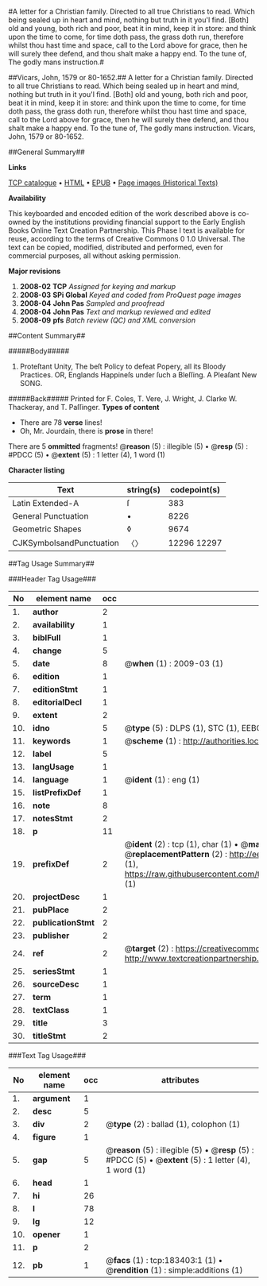 #A letter for a Christian family. Directed to all true Christians to read. Which being sealed up in heart and mind, nothing but truth in it you'l find. [Both] old and young, both rich and poor, beat it in mind, keep it in store: and think upon the time to come, for time doth pass, the grass doth run, therefore whilst thou hast time and space, call to the Lord above for grace, then he will surely thee defend, and thou shalt make a happy end. To the tune of, The godly mans instruction.#

##Vicars, John, 1579 or 80-1652.##
A letter for a Christian family. Directed to all true Christians to read. Which being sealed up in heart and mind, nothing but truth in it you'l find. [Both] old and young, both rich and poor, beat it in mind, keep it in store: and think upon the time to come, for time doth pass, the grass doth run, therefore whilst thou hast time and space, call to the Lord above for grace, then he will surely thee defend, and thou shalt make a happy end. To the tune of, The godly mans instruction.
Vicars, John, 1579 or 80-1652.

##General Summary##

**Links**

[TCP catalogue](http://www.ota.ox.ac.uk/tcp/)  • 
[HTML](http://tei.it.ox.ac.uk/tcp/Texts-HTML/free/B06/B06426.html)  • 
[EPUB](http://tei.it.ox.ac.uk/tcp/Texts-EPUB/free/B06/B06426.epub) • 
[Page images (Historical Texts)](https://data.historicaltexts.jisc.ac.uk/view?pubId=eebo-99887272e&pageId=eebo-99887272e-183403-1)

**Availability**

This keyboarded and encoded edition of the
	       work described above is co-owned by the institutions
	       providing financial support to the Early English Books
	       Online Text Creation Partnership. This Phase I text is
	       available for reuse, according to the terms of Creative
	       Commons 0 1.0 Universal. The text can be copied,
	       modified, distributed and performed, even for
	       commercial purposes, all without asking permission.

**Major revisions**

1. __2008-02__ __TCP__ *Assigned for keying and markup*
1. __2008-03__ __SPi Global__ *Keyed and coded from ProQuest page images*
1. __2008-04__ __John Pas__ *Sampled and proofread*
1. __2008-04__ __John Pas__ *Text and markup reviewed and edited*
1. __2008-09__ __pfs__ *Batch review (QC) and XML conversion*

##Content Summary##

#####Body#####

1. Proteſtant Unity, The beſt Policy to defeat Popery, all its Bloody Practices. OR, Englands Happineſs under ſuch a Bleſſing. A Pleaſant New SONG.

#####Back#####
Printed for F. Coles, T. Vere, J. Wright, J. Clarke W. Thackeray, and T. Paſſinger.
**Types of content**

  * There are 78 **verse** lines!
  * Oh, Mr. Jourdain, there is **prose** in there!

There are 5 **ommitted** fragments! 
 @__reason__ (5) : illegible (5)  •  @__resp__ (5) : #PDCC (5)  •  @__extent__ (5) : 1 letter (4), 1 word (1)

**Character listing**


|Text|string(s)|codepoint(s)|
|---|---|---|
|Latin Extended-A|ſ|383|
|General Punctuation|•|8226|
|Geometric Shapes|◊|9674|
|CJKSymbolsandPunctuation|〈〉|12296 12297|

##Tag Usage Summary##

###Header Tag Usage###

|No|element name|occ|attributes|
|---|---|---|---|
|1.|__author__|2||
|2.|__availability__|1||
|3.|__biblFull__|1||
|4.|__change__|5||
|5.|__date__|8| @__when__ (1) : 2009-03 (1)|
|6.|__edition__|1||
|7.|__editionStmt__|1||
|8.|__editorialDecl__|1||
|9.|__extent__|2||
|10.|__idno__|5| @__type__ (5) : DLPS (1), STC (1), EEBO-CITATION (1), PROQUEST (1), VID (1)|
|11.|__keywords__|1| @__scheme__ (1) : http://authorities.loc.gov/ (1)|
|12.|__label__|5||
|13.|__langUsage__|1||
|14.|__language__|1| @__ident__ (1) : eng (1)|
|15.|__listPrefixDef__|1||
|16.|__note__|8||
|17.|__notesStmt__|2||
|18.|__p__|11||
|19.|__prefixDef__|2| @__ident__ (2) : tcp (1), char (1)  •  @__matchPattern__ (2) : ([0-9\-]+):([0-9IVX]+) (1), (.+) (1)  •  @__replacementPattern__ (2) : http://eebo.chadwyck.com/downloadtiff?vid=$1&page=$2 (1), https://raw.githubusercontent.com/textcreationpartnership/Texts/master/tcpchars.xml#$1 (1)|
|20.|__projectDesc__|1||
|21.|__pubPlace__|2||
|22.|__publicationStmt__|2||
|23.|__publisher__|2||
|24.|__ref__|2| @__target__ (2) : https://creativecommons.org/publicdomain/zero/1.0/ (1), http://www.textcreationpartnership.org/docs/. (1)|
|25.|__seriesStmt__|1||
|26.|__sourceDesc__|1||
|27.|__term__|1||
|28.|__textClass__|1||
|29.|__title__|3||
|30.|__titleStmt__|2||


###Text Tag Usage###

|No|element name|occ|attributes|
|---|---|---|---|
|1.|__argument__|1||
|2.|__desc__|5||
|3.|__div__|2| @__type__ (2) : ballad (1), colophon (1)|
|4.|__figure__|1||
|5.|__gap__|5| @__reason__ (5) : illegible (5)  •  @__resp__ (5) : #PDCC (5)  •  @__extent__ (5) : 1 letter (4), 1 word (1)|
|6.|__head__|1||
|7.|__hi__|26||
|8.|__l__|78||
|9.|__lg__|12||
|10.|__opener__|1||
|11.|__p__|2||
|12.|__pb__|1| @__facs__ (1) : tcp:183403:1 (1)  •  @__rendition__ (1) : simple:additions (1)|
